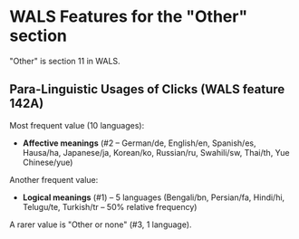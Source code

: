 # WALS Features for the "Other" section

"Other" is section 11 in WALS.

## Para-Linguistic Usages of Clicks (WALS feature 142A)

Most frequent value (10 languages):

* **Affective meanings** (#2 – German/de, English/en, Spanish/es, Hausa/ha, Japanese/ja, Korean/ko, Russian/ru, Swahili/sw, Thai/th, Yue Chinese/yue)

Another frequent value:

* **Logical meanings** (#1) – 5 languages (Bengali/bn, Persian/fa, Hindi/hi, Telugu/te, Turkish/tr – 50% relative frequency)

A rarer value is "Other or none" (#3, 1 language).
